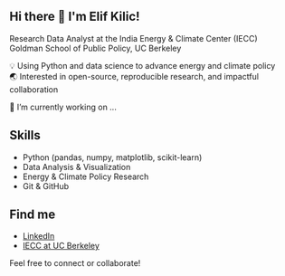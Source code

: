 ## Hi there 👋 I'm Elif Kilic!

Research Data Analyst at the India Energy & Climate Center (IECC)  
Goldman School of Public Policy, UC Berkeley

💡 Using Python and data science to advance energy and climate policy  
🌏 Interested in open-source, reproducible research, and impactful collaboration

🔭 I’m currently working on ...

## Skills
- Python (pandas, numpy, matplotlib, scikit-learn)
- Data Analysis & Visualization
- Energy & Climate Policy Research
- Git & GitHub

## Find me
- [LinkedIn](https://www.linkedin.com/)
- [IECC at UC Berkeley](https://goldmanschool.berkeley.edu/iecc)

Feel free to connect or collaborate!

